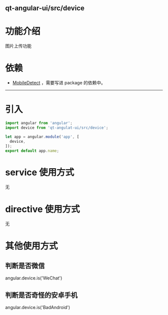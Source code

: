 qt-angular-ui/src/device
---

# 功能介绍
图片上传功能

# 依赖

* [MobileDetect](https://www.npmjs.com/package/mobile-detect) ，需要写进 package 的依赖中。

---

# 引入

```javascript
import angular from 'angular';
import device from 'qt-angulat-ui/src/device';

let app = angular.module('app', [
  device,
]);
export default app.name;
```

# service 使用方式
无

# directive 使用方式
无

# 其他使用方式

## 判断是否微信
angular.device.is('WeChat')

## 判断是否奇怪的安卓手机
angular.device.is('BadAndroid')
